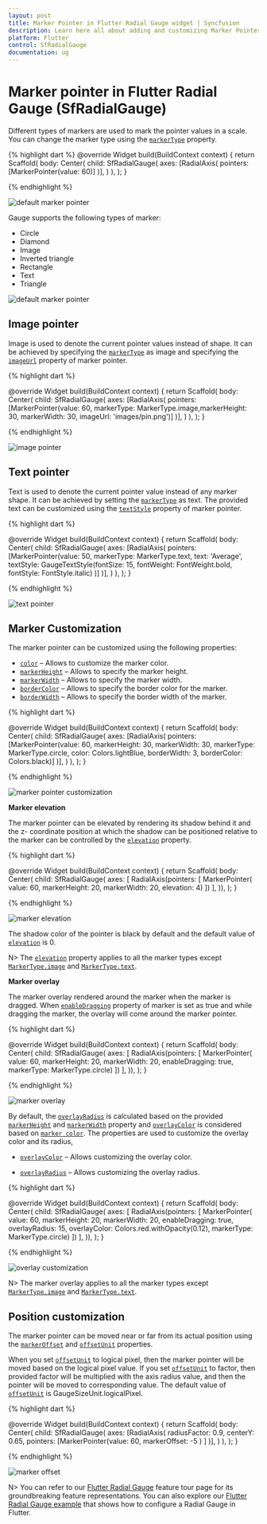 ```yaml
---
layout: post
title: Marker Pointer in Flutter Radial Gauge widget | Syncfusion
description: Learn here all about adding and customizing Marker Pointer of Syncfusion Flutter Radial Gauge (SfRadialGauge) widget and more.
platform: Flutter
control: SfRadialGauge
documentation: ug
---
```


# Marker pointer in Flutter Radial Gauge (SfRadialGauge)

Different types of markers are used to mark the pointer values in a scale. You can change the marker type using the [`markerType`](https://pub.dev/documentation/syncfusion_flutter_gauges/latest/gauges/MarkerPointer/markerType.html) property. 

{% highlight dart %}
@override
Widget build(BuildContext context) {
  return Scaffold(
    body: Center(
              child: SfRadialGauge(
                axes: <RadialAxis>[RadialAxis(
                  pointers: <GaugePointer>[MarkerPointer(value: 60)]
                )],
              )
            ),
          );
        }

{% endhighlight %}

![default marker pointer](images/marker-pointers/marker_default.jpg)

Gauge supports the following types of marker:

* Circle
* Diamond
* Image
* Inverted triangle
* Rectangle
* Text
* Triangle

![default marker pointer](images/marker-pointers/markers.png)

## Image pointer

Image is used to denote the current pointer values instead of shape. It can be achieved by specifying the  [`markerType`](https://pub.dev/documentation/syncfusion_flutter_gauges/latest/gauges/MarkerPointer/markerType.html) as image and specifying the [`imageUrl`](https://pub.dev/documentation/syncfusion_flutter_gauges/latest/gauges/MarkerPointer/imageUrl.html) property of marker pointer.

{% highlight dart %}

@override
Widget build(BuildContext context) {
  return Scaffold(
    body: Center(
              child: SfRadialGauge(
                axes: <RadialAxis>[RadialAxis(
                  pointers: <GaugePointer>[MarkerPointer(value: 60,
                      markerType: MarkerType.image,markerHeight: 30,
                       markerWidth: 30,
                      imageUrl: 'images/pin.png')]
                )],
              )
            ),
          );
        }

{% endhighlight %}

![image pointer](images/marker-pointers/image_marker.jpg)

## Text pointer

Text is used to denote the current pointer value instead of any marker shape. It can be achieved by setting the [`markerType`](https://pub.dev/documentation/syncfusion_flutter_gauges/latest/gauges/MarkerPointer/markerType.html)  as text. The provided text can be customized using the [`textStyle`](https://pub.dev/documentation/syncfusion_flutter_gauges/latest/gauges/MarkerPointer/textStyle.html) property of marker pointer.

{% highlight dart %}

@override
Widget build(BuildContext context) {
  return Scaffold(
    body: Center(
              child: SfRadialGauge(
                axes: <RadialAxis>[RadialAxis(
                  pointers: <GaugePointer>[MarkerPointer(value: 50,
                      markerType: MarkerType.text, text: 'Average',
                    textStyle: GaugeTextStyle(fontSize: 15,
                     fontWeight: FontWeight.bold,
                        fontStyle: FontStyle.italic)
                  )]
                )],
              )
            ),
          );
        }

{% endhighlight %}

![text pointer](images/marker-pointers/text_marker.jpg)

## Marker Customization

The marker pointer can be customized using the following properties:

* [`color`](https://pub.dev/documentation/syncfusion_flutter_gauges/latest/gauges/MarkerPointer/color.html) – Allows to customize the marker color.
* [`markerHeight`](https://pub.dev/documentation/syncfusion_flutter_gauges/latest/gauges/MarkerPointer/markerHeight.html) – Allows to specify the marker height.
* [`markerWidth`](https://pub.dev/documentation/syncfusion_flutter_gauges/latest/gauges/MarkerPointer/markerWidth.html) – Allows to specify the marker width.
* [`borderColor`](https://pub.dev/documentation/syncfusion_flutter_gauges/latest/gauges/MarkerPointer/borderColor.html) – Allows to specify the border color for the marker.
* [`borderWidth`](https://pub.dev/documentation/syncfusion_flutter_gauges/latest/gauges/MarkerPointer/borderWidth.html) –  Allows to specify the border width of the marker.

{% highlight dart %}

@override
Widget build(BuildContext context) {
  return Scaffold(
    body: Center(
              child: SfRadialGauge(
                axes: <RadialAxis>[RadialAxis(
                  pointers: <GaugePointer>[MarkerPointer(value: 60, 
                  markerHeight: 30, markerWidth: 30,
                      markerType: MarkerType.circle, color: Colors.lightBlue,
                      borderWidth: 3, borderColor: Colors.black)]
                )],
              )
            ),
          );
        }

{% endhighlight %}

![marker pointer customization](images/marker-pointers/marker_customization.jpg)

**Marker elevation**

The marker pointer can be elevated by rendering its shadow behind it and the z- coordinate position at which the shadow can be positioned relative to the marker can be controlled by the [`elevation`](https://pub.dev/documentation/syncfusion_flutter_gauges/latest/gauges/MarkerPointer/elevation.html) property.

{% highlight dart %}

@override
Widget build(BuildContext context) {
    return Scaffold(
      body: Center(
          child: SfRadialGauge(
        axes: <RadialAxis>[
          RadialAxis(pointers: <GaugePointer>[
            MarkerPointer(
                value: 60, markerHeight: 20, markerWidth: 20, elevation: 4)
          ])
        ],
      )),
    );
  }

{% endhighlight %}

![marker elevation](images/marker-pointers/marker_elevation.png)

The shadow color of the pointer is black by default and the default value of [`elevation`](https://pub.dev/documentation/syncfusion_flutter_gauges/latest/gauges/MarkerPointer/elevation.html) is 0.

N> The [`elevation`](https://pub.dev/documentation/syncfusion_flutter_gauges/latest/gauges/MarkerPointer/elevation.html) property applies to all the marker types except [`MarkerType.image`](https://pub.dev/documentation/syncfusion_flutter_gauges/latest/gauges/MarkerType.html) and [`MarkerType.text`](https://pub.dev/documentation/syncfusion_flutter_gauges/latest/gauges/MarkerType.html).

**Marker overlay**

The marker overlay rendered around the marker when the marker is dragged. When [`enableDragging`](https://pub.dev/documentation/syncfusion_flutter_gauges/latest/gauges/GaugePointer/enableDragging.html) property of marker is set as true and while dragging the marker, the overlay will come around the marker pointer.

{% highlight dart %}

  @override
  Widget build(BuildContext context) {
    return Scaffold(
      body: Center(
          child: SfRadialGauge(
        axes: <RadialAxis>[
          RadialAxis(pointers: <GaugePointer>[
            MarkerPointer(
                value: 60,
                markerHeight: 20,
                markerWidth: 20,
                enableDragging: true,
                markerType: MarkerType.circle)
          ])
        ],
      )),
    );
  }

{% endhighlight %}

![marker overlay](images/marker-pointers/marker_overlay.png)

By default, the [`overlayRadius`](https://pub.dev/documentation/syncfusion_flutter_gauges/latest/gauges/MarkerPointer/overlayRadius.html) is calculated based on the provided [`markerHeight`](https://pub.dev/documentation/syncfusion_flutter_gauges/latest/gauges/MarkerPointer/markerHeight.html) and [`markerWidth`](https://pub.dev/documentation/syncfusion_flutter_gauges/latest/gauges/MarkerPointer/markerWidth.html) property and [`overlayColor`](https://pub.dev/documentation/syncfusion_flutter_gauges/latest/gauges/MarkerPointer/overlayColor.html) is considered based on [`marker color`](https://pub.dev/documentation/syncfusion_flutter_gauges/latest/gauges/MarkerPointer/color.html). The properties are used to customize the overlay color and its radius,

* [`overlayColor`](https://pub.dev/documentation/syncfusion_flutter_gauges/latest/gauges/MarkerPointer/overlayColor.html) – Allows customizing the overlay color.

* [`overlayRadius`](https://pub.dev/documentation/syncfusion_flutter_gauges/latest/gauges/MarkerPointer/overlayRadius.html) – Allows customizing the overlay radius.

{% highlight dart %}

  @override
  Widget build(BuildContext context) {
    return Scaffold(
      body: Center(
          child: SfRadialGauge(
        axes: <RadialAxis>[
          RadialAxis(pointers: <GaugePointer>[
            MarkerPointer(
                value: 60,
                markerHeight: 20,
                markerWidth: 20,
                enableDragging: true,
                overlayRadius: 15,
                overlayColor: Colors.red.withOpacity(0.12),
                markerType: MarkerType.circle)
          ])
        ],
      )),
    );
  }


{% endhighlight %}

![overlay customization](images/marker-pointers/marker_overlay_customization.png)

N> The marker overlay applies to all the marker types except [`MarkerType.image`](https://pub.dev/documentation/syncfusion_flutter_gauges/latest/gauges/MarkerType.html) and [`MarkerType.text`](https://pub.dev/documentation/syncfusion_flutter_gauges/latest/gauges/MarkerType.html).

## Position customization

The marker pointer can be moved near or far from its actual position using the [`markerOffset`](https://pub.dev/documentation/syncfusion_flutter_gauges/latest/gauges/MarkerPointer/markerOffset.html) and [`offsetUnit`](https://pub.dev/documentation/syncfusion_flutter_gauges/latest/gauges/MarkerPointer/offsetUnit.html) properties. 

When you set [`offsetUnit`](https://pub.dev/documentation/syncfusion_flutter_gauges/latest/gauges/MarkerPointer/offsetUnit.html) to logical pixel, then the marker pointer will be moved based on the logical pixel value. If you set [`offsetUnit`](https://pub.dev/documentation/syncfusion_flutter_gauges/latest/gauges/MarkerPointer/offsetUnit.html) to factor, then provided factor will be multiplied with the axis radius value, and then the pointer will be moved to corresponding value. The default value of [`offsetUnit`](https://pub.dev/documentation/syncfusion_flutter_gauges/latest/gauges/MarkerPointer/offsetUnit.html) is GaugeSizeUnit.logicalPixel.

{% highlight dart %}

@override
Widget build(BuildContext context) {
  return Scaffold(
    body: Center(
              child: SfRadialGauge(
                axes: <RadialAxis>[RadialAxis( radiusFactor: 0.9, centerY: 0.65,
                  pointers: <GaugePointer>[MarkerPointer(value: 60,
                    markerOffset: -5
                    )
                  ]
                )],
              )
            ),
          );
        }

{% endhighlight %}

![marker offset](images/marker-pointers/marker_offset.jpg)

N> You can refer to our [Flutter Radial Gauge](https://www.syncfusion.com/flutter-widgets/flutter-radial-gauge) feature tour page for its groundbreaking feature representations. You can also explore our [Flutter Radial Gauge example](https://flutter.syncfusion.com/#/radial-gauge/pointers/marker-pointer) that shows how to configure a Radial Gauge in Flutter.




